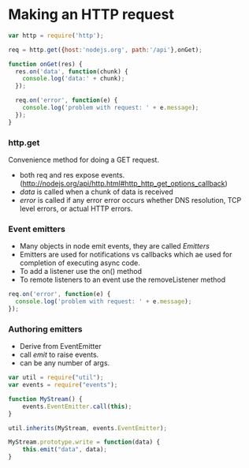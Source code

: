 # Making an HTTP request

```javascript
var http = require('http');

req = http.get({host:'nodejs.org', path:'/api'},onGet);

function onGet(res) {
  res.on('data', function(chunk) {
    console.log('data:' + chunk);
  });

  req.on('error', function(e) {
    console.log('problem with request: ' + e.message);
  });
}

```

### http.get
Convenience method for doing a GET request.

* both req and res expose events. (http://nodejs.org/api/http.html#http_http_get_options_callback)
* _data_ is called when a chunk of data is received
* _error_ is called if any error error occurs whether DNS resolution, TCP level errors, or actual HTTP errors.

### Event emitters

* Many objects in node emit events, they are called _Emitters_
* Emitters are used for notifications vs callbacks which ae used for completion of executing async code.
* To add a listener use the on() method
* To remote listeners to an event use the removeListener method 

```javascript
req.on('error', function(e) {
  console.log('problem with request: ' + e.message);
});
```
### Authoring emitters

* Derive from EventEmitter
* call _emit_ to raise events.
* can be any number of args.

```javascript
var util = require("util");
var events = require("events");

function MyStream() {
    events.EventEmitter.call(this);
}

util.inherits(MyStream, events.EventEmitter);

MyStream.prototype.write = function(data) {
    this.emit("data", data);
}
```


